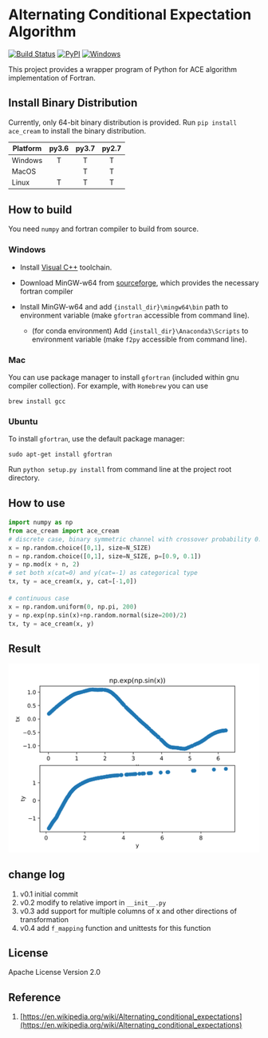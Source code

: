 # Alternating Conditional Expectation Algorithm
[![Build Status](https://travis-ci.org/zhaofeng-shu33/ace_cream.svg?branch=master)](https://travis-ci.org/zhaofeng-shu33/ace_cream)
[![PyPI](https://img.shields.io/pypi/v/ace_cream.svg)](https://pypi.org/project/ace_cream)
[![Windows](https://ci.appveyor.com/api/projects/status/github/zhaofeng-shu33/ace_cream?branch=master&svg=true)](https://ci.appveyor.com/project/zhaofeng-shu33/ace-cream)

This project provides a wrapper program of Python for ACE algorithm implementation of Fortran.

## Install Binary Distribution
Currently, only 64-bit binary distribution is provided.
Run `pip install ace_cream` to install the binary distribution.

| Platform | py3.6 | py3.7 | py2.7 | 
| -------- | :---: | :---: | :---: |
| Windows  |   T   |   T   |   T   |
| MacOS    |       |   T   |   T   |
| Linux    |   T   |   T   |   T   |

## How to build
You need `numpy` and fortran compiler to build from source.

### Windows

* Install [Visual C++](https://blogs.msdn.microsoft.com/vcblog/2017/03/07/msvc-the-best-choice-for-windows/) toolchain.

* Download MinGW-w64 from [sourceforge](https://sourceforge.net/projects/mingw-w64/files/latest/download?source=typ_redirect), which provides the necessary fortran compiler

* Install MinGW-w64 and add `{install_dir}\mingw64\bin` path to environment variable (make `gfortran` accessible from command line).

  * (for conda environment) Add `{install_dir}\Anaconda3\Scripts` to environment variable (make `f2py` accessible from command line).

    

### Mac

You can use package manager to install `gfortran` (included within gnu compiler collection). For example, with `Homebrew` you can use

```shell
brew install gcc
```

### Ubuntu

To install `gfortran`, use the default package manager:

```shell
sudo apt-get install gfortran
```

Run `python setup.py install` from command line at the project root directory.

## How to use

```Python
import numpy as np
from ace_cream import ace_cream
# discrete case, binary symmetric channel with crossover probability 0.1
x = np.random.choice([0,1], size=N_SIZE)
n = np.random.choice([0,1], size=N_SIZE, p=[0.9, 0.1])
y = np.mod(x + n, 2)
# set both x(cat=0) and y(cat=-1) as categorical type
tx, ty = ace_cream(x, y, cat=[-1,0])

# continuous case
x = np.random.uniform(0, np.pi, 200)
y = np.exp(np.sin(x)+np.random.normal(size=200)/2)
tx, ty = ace_cream(x, y)
```
## Result
![image](./example/continuous.svg)

## change log
1. v0.1 initial commit
1. v0.2 modify to relative import in `__init__.py`
1. v0.3 add support for multiple columns of x and other directions of transformation
1. v0.4 add `f_mapping` function and unittests for this function

## License
Apache License Version 2.0

## Reference
1. [https://en.wikipedia.org/wiki/Alternating_conditional_expectations](https://en.wikipedia.org/wiki/Alternating_conditional_expectations)
